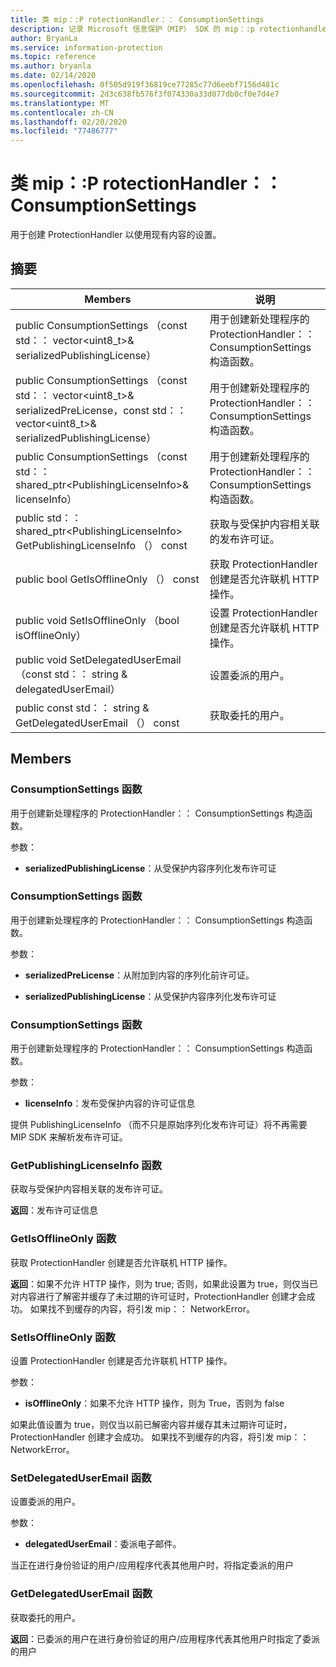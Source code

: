 ```yaml
---
title: 类 mip：:P rotectionHandler：： ConsumptionSettings
description: 记录 Microsoft 信息保护（MIP） SDK 的 mip：:p rotectionhandler 类。
author: BryanLa
ms.service: information-protection
ms.topic: reference
ms.author: bryanla
ms.date: 02/14/2020
ms.openlocfilehash: 0f505d919f36819ce77285c77d6eebf7156d481c
ms.sourcegitcommit: 2d3c638fb576f3f074330a33d077db0cf0e7d4e7
ms.translationtype: MT
ms.contentlocale: zh-CN
ms.lasthandoff: 02/20/2020
ms.locfileid: "77486777"
---
```

# <a name="class-mipprotectionhandlerconsumptionsettings"></a>类 mip：:P rotectionHandler：： ConsumptionSettings 
用于创建 ProtectionHandler 以使用现有内容的设置。
  
## <a name="summary"></a>摘要
 Members                        | 说明                                
--------------------------------|---------------------------------------------
public ConsumptionSettings （const std：： vector\<uint8_t\>& serializedPublishingLicense）  |  用于创建新处理程序的 ProtectionHandler：： ConsumptionSettings 构造函数。
public ConsumptionSettings （const std：： vector\<uint8_t\>& serializedPreLicense，const std：： vector\<uint8_t\>& serializedPublishingLicense）  |  用于创建新处理程序的 ProtectionHandler：： ConsumptionSettings 构造函数。
public ConsumptionSettings （const std：： shared_ptr\<PublishingLicenseInfo\>& licenseInfo）  |  用于创建新处理程序的 ProtectionHandler：： ConsumptionSettings 构造函数。
public std：： shared_ptr\<PublishingLicenseInfo\> GetPublishingLicenseInfo （） const  |  获取与受保护内容相关联的发布许可证。
public bool GetIsOfflineOnly （） const  |  获取 ProtectionHandler 创建是否允许联机 HTTP 操作。
public void SetIsOfflineOnly （bool isOfflineOnly）  |  设置 ProtectionHandler 创建是否允许联机 HTTP 操作。
public void SetDelegatedUserEmail （const std：： string & delegatedUserEmail）  |  设置委派的用户。
public const std：： string & GetDelegatedUserEmail （） const  |  获取委托的用户。
  
## <a name="members"></a>Members
  
### <a name="consumptionsettings-function"></a>ConsumptionSettings 函数
用于创建新处理程序的 ProtectionHandler：： ConsumptionSettings 构造函数。

参数：  
* **serializedPublishingLicense**：从受保护内容序列化发布许可证


  
### <a name="consumptionsettings-function"></a>ConsumptionSettings 函数
用于创建新处理程序的 ProtectionHandler：： ConsumptionSettings 构造函数。

参数：  
* **serializedPreLicense**：从附加到内容的序列化前许可证。 


* **serializedPublishingLicense**：从受保护内容序列化发布许可证


  
### <a name="consumptionsettings-function"></a>ConsumptionSettings 函数
用于创建新处理程序的 ProtectionHandler：： ConsumptionSettings 构造函数。

参数：  
* **licenseInfo**：发布受保护内容的许可证信息


提供 PublishingLicenseInfo （而不只是原始序列化发布许可证）将不再需要 MIP SDK 来解析发布许可证。
  
### <a name="getpublishinglicenseinfo-function"></a>GetPublishingLicenseInfo 函数
获取与受保护内容相关联的发布许可证。

  
**返回**：发布许可证信息
  
### <a name="getisofflineonly-function"></a>GetIsOfflineOnly 函数
获取 ProtectionHandler 创建是否允许联机 HTTP 操作。

  
**返回**：如果不允许 HTTP 操作，则为 true; 否则，如果此设置为 true，则仅当已对内容进行了解密并缓存了未过期的许可证时，ProtectionHandler 创建才会成功。 如果找不到缓存的内容，将引发 mip：： NetworkError。
  
### <a name="setisofflineonly-function"></a>SetIsOfflineOnly 函数
设置 ProtectionHandler 创建是否允许联机 HTTP 操作。

参数：  
* **isOfflineOnly**：如果不允许 HTTP 操作，则为 True，否则为 false


如果此值设置为 true，则仅当以前已解密内容并缓存其未过期许可证时，ProtectionHandler 创建才会成功。 如果找不到缓存的内容，将引发 mip：： NetworkError。
  
### <a name="setdelegateduseremail-function"></a>SetDelegatedUserEmail 函数
设置委派的用户。

参数：  
* **delegatedUserEmail**：委派电子邮件。


当正在进行身份验证的用户/应用程序代表其他用户时，将指定委派的用户
  
### <a name="getdelegateduseremail-function"></a>GetDelegatedUserEmail 函数
获取委托的用户。

  
**返回**：已委派的用户在进行身份验证的用户/应用程序代表其他用户时指定了委派的用户